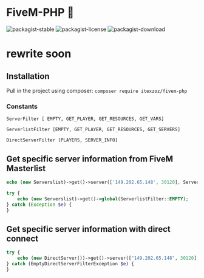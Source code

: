 # FiveM-PHP  🐌
![packagist-stable](https://badgen.net/packagist/v/itexzoz/fivem-php)
![packagist-license](https://img.shields.io/packagist/l/itexzoz/fivem-php.svg)
![packagist-download](https://badgen.net/packagist/dt/itexzoz/fivem-php)

# rewrite soon 

## Installation
Pull in the project using composer:
`composer require itexzoz/fivem-php`

### Constants
```
ServerFilter [ EMPTY, GET_PLAYER, GET_RESOURCES, GET_VARS]

ServerlistFilter [EMPTY, GET_PLAYER, GET_RESOURCES, GET_SERVERS]

DirectServerFilter [PLAYERS, SERVER_INFO]
```

## Get specific server information from FiveM Masterlist

```php
echo (new Serverslist)->get()->server(['149.202.65.148', 30120], ServerFilter::EMPTY);
```
```php
try {
    echo (new Serverslist)->get()->global(ServerlistFilter::EMPTY);
} catch (Exception $e) {
}
```

## Get specific server information with direct connect
```php
try {
    echo (new DirectServer())->get()->server(["149.202.65.148", 30120], DirectServerFilter::SERVER_INFO);
} catch (EmptyDirectServerFilterException $e) {
}
```
